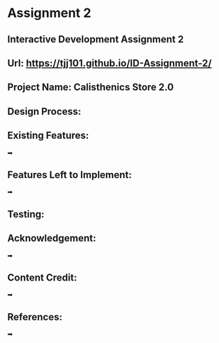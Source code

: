 # Assignment 2
Interactive Development Assignment 2
---------
Url: https://tjj101.github.io/ID-Assignment-2/
--------------
Project Name: Calisthenics Store 2.0
----------------------------------------------------------------------------



Design Process:
-----------------------------------------------------------------------------



Existing Features:
-----------------------------------------------------------------------------

➡

Features Left to Implement:
-----------------------------------------------------------------------------

➡

Testing:
------------------------------------------------------------------------------



Acknowledgement:
--------------------------------------------------------------------------------

➡

Content Credit:
---------------------------------------------------------------------------------

➡

References:
---------------------------------------------------------------------------------

➡